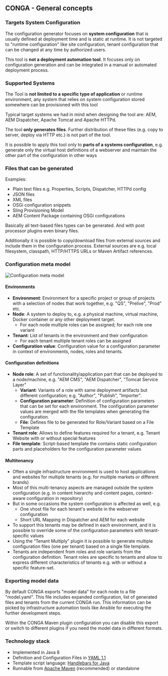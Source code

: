 ## CONGA - General concepts

### Targets System Configuration

The configuration generator focuses on **system configuration** that is usually defined at deployment time and is static at runtime. It is not targeted to "runtime configuration" like site configuration, tenant configuration that can be changed at any time by authorized users.

This tool is **not a deployment automation tool**. It focuses only on configuration generation and can be integrated in a manual or automated deployment process.


### Supported Systems

The Tool is **not limited to a specific type of application** or runtime environment, any system that relies on system configuration stored somewhere can be provisioned with this tool

Typical target systems we had in mind when designing the tool are: AEM, AEM Dispatcher, Apache Tomcat and Apache HTTPd.

The tool **only generates files**. Further distribution of these files (e.g. copy to server, deploy via HTTP etc.) is not part of the tool.

It is possible to apply this tool only to **parts of a systems configuration**, e.g. generate only the virtual host definitions of a webserver and maintain the other part of the configuration in other ways


### Files that can be generated

Examples:

* Plain text files e.g. Properties, Scripts, Dispatcher, HTTPd config
* JSON files
* XML files
* OSGi configuration snippets
* Sling Provisioning Model
* AEM Content Package containing OSGi configurations

Basically all text-based files types can be generated. And with post processor plugins even binary files.

Additionally it is possible to copy/download files from external sources and include them in the configuration process. External sources are e.g. local filesystem, classpath, HTTP/HTTPS URLs or Maven Artifact references.


### Configuration meta model

![Configuration meta model](images/configuration-meta-model.png)

#### Environments

* **Environment**: Environment for a specific project or group of projects with a selection of nodes that work together, e.g. "QS", "Prelive", "Prod" etc.
* **Node**: A system to deploy to, e.g. a physical machine, virtual machine, Docker container or any other deployment target.
    * For each node multiple roles can be assigned; for each role one variant
* **Tenant**: List of tenants in the environment and their configuration
    * For each tenant multiple tenant roles can be assigned
* **Configuration value**: Configuration value for a configuration parameter in context of environments, nodes, roles and tenants.

#### Configuration definitions

* **Node role**: A set of functionality/application part that can be deployed to a node/machine, e.g. "AEM CMS", "AEM Dispatcher", "Tomcat Service Layer"
    * **Variant**: Variants of a role with same deployment artifacts but different configuration; e.g. "Author", "Publish", "Importer".
    * **Configuration parameter**: Definition of configuration parameters that can be set for each environment. The configuration parameter values are merged with the file templates when generating the configuration.
    * **File**: Defines file to be generated for Role/Variant based on a File Template
* **Tenant role**: Allows to define features required for a tenant, e.g. Tenant Website with or without special features
* **File template**: Script-based template the contains static configuration parts and placeholders for the configuration parameter values

#### Multitenancy

* Often a single infrastructure environment is used to host applications and websites for multiple tenants (e.g. for multiple markets or different brands)
* Most of this multi-tenancy aspects are managed outside the system configuration (e.g. in content hierarchy and content pages, context-aware configuration in repository)
* But in some occasions the system configuration is affected as well, e.g.
    * One vhost file for each tenant's website in the webserver configuration
    * Short URL Mapping in Dispatcher and AEM for each website
* To support this tenants may be defined in each environment, and it is possible to override some of the configuration parameters with tenant-specific values
* Using the “Tenant Multiply” plugin it is possible to generate multiple configuration files (one per tenant) based on a single file template.
* Tenants are independent from roles and role variants from the configuration definition. Tenant roles are specific to tenants and allow to express different characteristics of tenants e.g. with or without a specific feature-set.


### Exporting model data

By default CONGA exports "model data" for each node to a file "model.yaml". This file includes expanded configuration, list of generated files and tenants from the current CONGA run. This information can be picked by infrastructure automation tools like Ansible for executing the further development steps.

Within the CONGA Maven plugin configuration you can disable this export or switch to different plugins if you need the model data in different formats.


### Technology stack

* Implemented in Java 8
* Definition and Configuration Files in [YAML 1.1](http://yaml.org/)
* Template script language: [Handlebars for Java](https://github.com/jknack/handlebars.java)
* Runnable from [Apache Maven](http://maven.apache.org/) (recommended) or standalone
